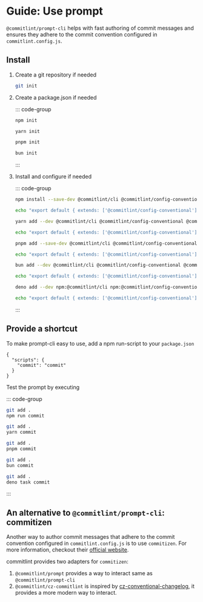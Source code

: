 # Guide: Use prompt

`@commitlint/prompt-cli` helps with fast authoring of commit messages and ensures they adhere to the commit convention configured in `commitlint.config.js`.

## Install

1. Create a git repository if needed

   ```sh
   git init
   ```

2. Create a package.json if needed

   ::: code-group

   ```sh [npm]
   npm init
   ```

   ```sh [yarn]
   yarn init
   ```

   ```sh [pnpm]
   pnpm init
   ```

   ```sh [bun]
   bun init
   ```

   :::

3. Install and configure if needed

   ::: code-group

   ```sh [npm]
   npm install --save-dev @commitlint/cli @commitlint/config-conventional @commitlint/prompt-cli

   echo "export default { extends: ['@commitlint/config-conventional'] };" > commitlint.config.js
   ```

   ```sh [yarn]
   yarn add --dev @commitlint/cli @commitlint/config-conventional @commitlint/prompt-cli

   echo "export default { extends: ['@commitlint/config-conventional'] };" > commitlint.config.js
   ```

   ```sh [pnpm]
   pnpm add --save-dev @commitlint/cli @commitlint/config-conventional @commitlint/prompt-cli

   echo "export default { extends: ['@commitlint/config-conventional'] };" > commitlint.config.js
   ```

   ```sh [bun]
   bun add --dev @commitlint/cli @commitlint/config-conventional @commitlint/prompt-cli

   echo "export default { extends: ['@commitlint/config-conventional'] };" > commitlint.config.js
   ```

   ```sh [deno]
   deno add --dev npm:@commitlint/cli npm:@commitlint/config-conventional npm:@commitlint/prompt-cli

   echo "export default { extends: ['@commitlint/config-conventional'] };" > commitlint.config.js
   ```

   :::

## Provide a shortcut

To make prompt-cli easy to use, add a npm run-script to your `package.json`

```json:line-numbers {3}
{
  "scripts": {
    "commit": "commit"
  }
}
```

Test the prompt by executing

::: code-group

```sh [npm]
git add .
npm run commit
```

```sh [yarn]
git add .
yarn commit
```

```sh [pnpm]
git add .
pnpm commit
```

```sh [bun]
git add .
bun commit
```

```sh [deno]
git add .
deno task commit
```

:::

## An alternative to `@commitlint/prompt-cli`: commitizen

Another way to author commit messages that adhere to the commit convention configured in `commitlint.config.js` is to use `commitizen`.
For more information, checkout their [official website](http://commitizen.github.io/cz-cli/).

commitlint provides two adapters for `commitizen`:

1. `@commitlint/prompt` provides a way to interact same as `@commitlint/prompt-cli`
2. `@commitlint/cz-commitlint` is inspired by [cz-conventional-changelog](https://github.com/commitizen/cz-conventional-changelog), it provides a more modern way to interact.
